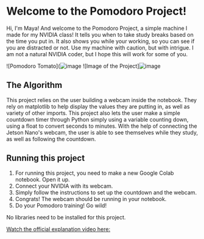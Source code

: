 # Welcome to the Pomodoro Project!

 Hi, I'm Maya! And welcome to the Pomodoro Project, a simple machine I made for my NVIDIA class! It tells you when to take study breaks based on the time you put in. It also shows you while your working, so you can see if you are distracted or not. Use my machine with caution, but with intrigue. I am not a natural NVIDIA coder, but I hope this will work for some of you.

![Pomodoro Tomato](![image](https://user-images.githubusercontent.com/117591835/203683549-166f4b93-c9e3-4c71-b870-e6129414531e.png)
![Image of the Project]![image](https://user-images.githubusercontent.com/117591835/203683632-ff1aaeff-542d-4728-94bd-22c9ddda1416.png)

## The Algorithm

This project relies on the user building a webcam inside the notebook. They rely on matplotlib to help display the values they are putting in, as well as variety of other imports. This project also lets the user make a simple countdown timer through Python simply using a variable counting down, using a float to convert seconds to minutes. With the help of connecting the Jetson Nano's webcam, the user is able to see themselves while they study, as well as following the countdown.

## Running this project

1. For running this project, you need to make a new Google Colab notebook. Open it up.
2. Connect your NVIDIA with its webcam.
3. Simply follow the instructions to set up the countdown and the webcam.
4. Congrats! The webcam should be running in your notebook.
5. Do your Pomodoro training! Go wild!


No libraries need to be installed for this project.

[Watch the official explanation video here: ](https://www.youtube.com/watch?v=O9lGRNw_w_Q)
